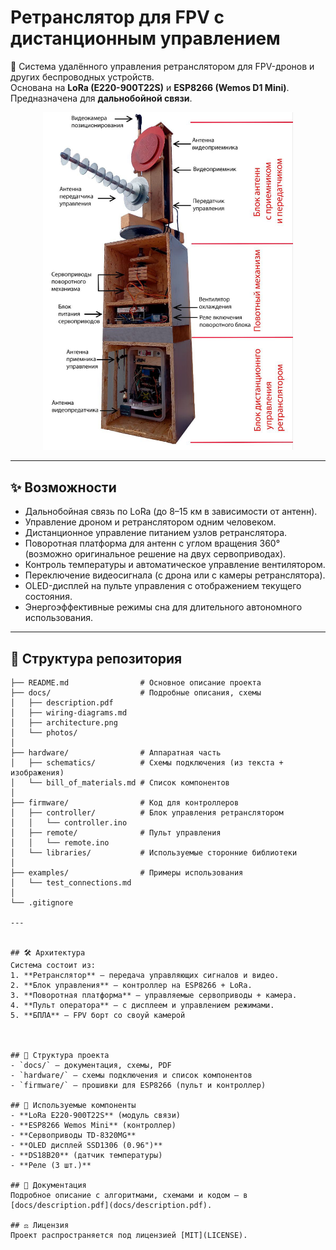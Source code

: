 # Ретранслятор для FPV с дистанционным управлением

📡 Система удалённого управления ретранслятором для FPV-дронов и других беспроводных устройств.  
Основана на **LoRa (E220-900T22S)** и **ESP8266 (Wemos D1 Mini)**.  
Предназначена для **дальнобойной связи**.



<p align="center">
  <a href="docs/photos/fronr_view_comments.jpg">
    <img src="docs/photos/fronr_view_comments.jpg" width="400" />
  </a>
</p>


---

## ✨ Возможности
- Дальнобойная связь по LoRa (до 8–15 км в зависимости от антенн).
- Управление дроном и ретранслятором одним человеком. 
- Дистанционное управление питанием узлов ретранслятора.  
- Поворотная платформа для антенн с углом вращения 360° (возможно оригинальное решение на двух сервоприводах).  
- Контроль температуры и автоматическое управление вентилятором.  
- Переключение видеосигнала (с дрона или с камеры ретранслятора).  
- OLED-дисплей на пульте управления с отображением текущего состояния.  
- Энергоэффективные режимы сна для длительного автономного использования.  

---

## 📂 Структура репозитория
```lora-dx/
├── README.md                # Основное описание проекта
├── docs/                    # Подробные описания, схемы
│   ├── description.pdf
│   ├── wiring-diagrams.md
│   ├── architecture.png
│   └── photos/
│
├── hardware/                # Аппаратная часть
│   ├── schematics/          # Схемы подключения (из текста + изображения)
│   └── bill_of_materials.md # Список компонентов
│
├── firmware/                # Код для контроллеров
│   ├── controller/          # Блок управления ретранслятором
│   │   └── controller.ino
│   ├── remote/              # Пульт управления
│   │   └── remote.ino
│   └── libraries/           # Используемые сторонние библиотеки
│
├── examples/                # Примеры использования
│   └── test_connections.md
│
└── .gitignore

---


## 🛠️ Архитектура
Система состоит из:
1. **Ретранслятор** — передача управляющих сигналов и видео.  
2. **Блок управления** — контроллер на ESP8266 + LoRa.  
3. **Поворотная платформа** — управляемые сервоприводы + камера.  
4. **Пульт оператора** — с дисплеем и управлением режимами.
5. **БПЛА** — FPV борт со своуй камерой



## 📂 Структура проекта
- `docs/` — документация, схемы, PDF  
- `hardware/` — схемы подключения и список компонентов  
- `firmware/` — прошивки для ESP8266 (пульт и контроллер)

## 🔧 Используемые компоненты
- **LoRa E220-900T22S** (модуль связи)  
- **ESP8266 Wemos Mini** (контроллер)  
- **Сервоприводы TD-8320MG**  
- **OLED дисплей SSD1306 (0.96")**  
- **DS18B20** (датчик температуры)  
- **Реле (3 шт.)**  

## 📑 Документация
Подробное описание с алгоритмами, схемами и кодом — в [docs/description.pdf](docs/description.pdf).

## ⚖️ Лицензия
Проект распространяется под лицензией [MIT](LICENSE).

